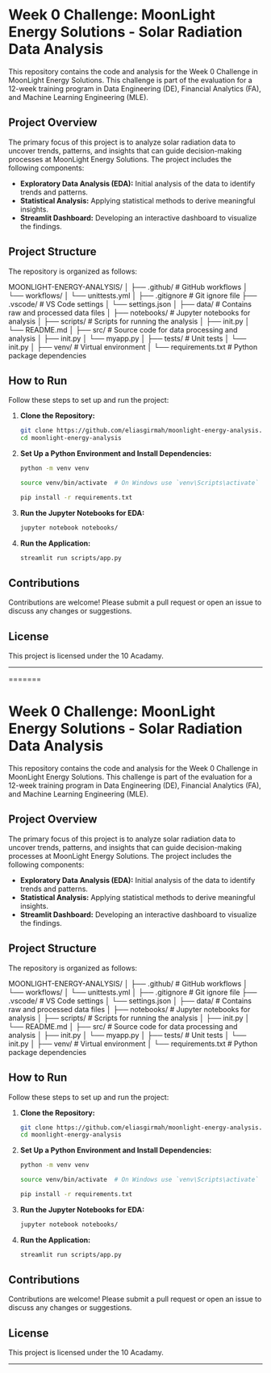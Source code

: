 
# Week 0 Challenge: MoonLight Energy Solutions - Solar Radiation Data Analysis

This repository contains the code and analysis for the Week 0 Challenge in MoonLight Energy Solutions. This challenge is part of the evaluation for a 12-week training program in Data Engineering (DE), Financial Analytics (FA), and Machine Learning Engineering (MLE). 

## Project Overview

The primary focus of this project is to analyze solar radiation data to uncover trends, patterns, and insights that can guide decision-making processes at MoonLight Energy Solutions. The project includes the following components:

- **Exploratory Data Analysis (EDA):** Initial analysis of the data to identify trends and patterns.
- **Statistical Analysis:** Applying statistical methods to derive meaningful insights.
- **Streamlit Dashboard:** Developing an interactive dashboard to visualize the findings.

## Project Structure

The repository is organized as follows:

MOONLIGHT-ENERGY-ANALYSIS/ │ ├── .github/ # GitHub workflows │ └── workflows/ │ └── unittests.yml │ ├── .gitignore # Git ignore file ├── .vscode/ # VS Code settings │ └── settings.json │ ├── data/ # Contains raw and processed data files │ ├── notebooks/ # Jupyter notebooks for analysis │ ├── scripts/ # Scripts for running the analysis │ ├── init.py │ └── README.md │ ├── src/ # Source code for data processing and analysis │ ├── init.py │ └── myapp.py │ ├── tests/ # Unit tests │ └── init.py │ ├── venv/ # Virtual environment │ └── requirements.txt # Python package dependencies


## How to Run

Follow these steps to set up and run the project:

1. **Clone the Repository:**
    ```bash
    git clone https://github.com/eliasgirmah/moonlight-energy-analysis.git
    cd moonlight-energy-analysis
    ```

2. **Set Up a Python Environment and Install Dependencies:**
    ```bash
    python -m venv venv

    source venv/bin/activate  # On Windows use `venv\Scripts\activate`

    pip install -r requirements.txt
    ```

3. **Run the Jupyter Notebooks for EDA:**
    ```bash
    jupyter notebook notebooks/
    ```

4. **Run the Application:**
    ```bash
    streamlit run scripts/app.py
    ```

## Contributions

Contributions are welcome! Please submit a pull request or open an issue to discuss any changes or suggestions.

## License

This project is licensed under the 10 Acadamy.

---


=======
# Week 0 Challenge: MoonLight Energy Solutions - Solar Radiation Data Analysis

This repository contains the code and analysis for the Week 0 Challenge in MoonLight Energy Solutions. This challenge is part of the evaluation for a 12-week training program in Data Engineering (DE), Financial Analytics (FA), and Machine Learning Engineering (MLE). 

## Project Overview

The primary focus of this project is to analyze solar radiation data to uncover trends, patterns, and insights that can guide decision-making processes at MoonLight Energy Solutions. The project includes the following components:

- **Exploratory Data Analysis (EDA):** Initial analysis of the data to identify trends and patterns.
- **Statistical Analysis:** Applying statistical methods to derive meaningful insights.
- **Streamlit Dashboard:** Developing an interactive dashboard to visualize the findings.

## Project Structure

The repository is organized as follows:

MOONLIGHT-ENERGY-ANALYSIS/ │ ├── .github/ # GitHub workflows │ └── workflows/ │ └── unittests.yml │ ├── .gitignore # Git ignore file ├── .vscode/ # VS Code settings │ └── settings.json │ ├── data/ # Contains raw and processed data files │ ├── notebooks/ # Jupyter notebooks for analysis │ ├── scripts/ # Scripts for running the analysis │ ├── init.py │ └── README.md │ ├── src/ # Source code for data processing and analysis │ ├── init.py │ └── myapp.py │ ├── tests/ # Unit tests │ └── init.py │ ├── venv/ # Virtual environment │ └── requirements.txt # Python package dependencies


## How to Run

Follow these steps to set up and run the project:

1. **Clone the Repository:**
    ```bash
    git clone https://github.com/eliasgirmah/moonlight-energy-analysis.git
    cd moonlight-energy-analysis
    ```

2. **Set Up a Python Environment and Install Dependencies:**
    ```bash
    python -m venv venv

    source venv/bin/activate  # On Windows use `venv\Scripts\activate`

    pip install -r requirements.txt
    ```

3. **Run the Jupyter Notebooks for EDA:**
    ```bash
    jupyter notebook notebooks/
    ```

4. **Run the Application:**
    ```bash
    streamlit run scripts/app.py
    ```

## Contributions

Contributions are welcome! Please submit a pull request or open an issue to discuss any changes or suggestions.

## License

This project is licensed under the 10 Acadamy.

---



